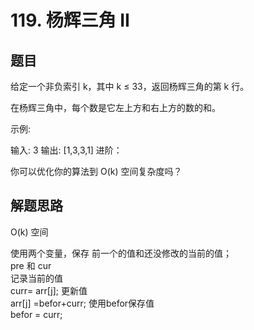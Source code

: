 # 119. 杨辉三角 II  
## 题目  
给定一个非负索引 k，其中 k ≤ 33，返回杨辉三角的第 k 行。  

在杨辉三角中，每个数是它左上方和右上方的数的和。

示例:

输入: 3
输出: [1,3,3,1]
进阶：

你可以优化你的算法到 O(k) 空间复杂度吗？  
## 解题思路
O(k) 空间

使用两个变量，保存 前一个的值和还没修改的当前的值；  
pre 和 cur  
记录当前的值   
curr= arr[j];
更新值  
arr[j] =befor+curr;
使用befor保存值  
befor = curr;

